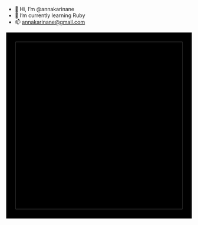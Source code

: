 - 👋 Hi, I’m @annakarinane
- 🌱 I’m currently learning Ruby
- 📫  annakarinane@gmail.com

<svg viewBox = "0 0 128 128">
<path fill = "# 1F0740" d = "M6.5 6.5h115v115H6.5z"> </path> <path fill = "# D490C5" d = "M0 0v128h128V0H0zm121.5 121.5H6.5V6.5h115v115z"> </ path > <path fill = "# D490C5" d = "M103.5 59.2s-.6-14.6-16.5-14.6c-16 0-17.3 22-17.3 22v4.7S72.5 89.6 86 89.6s14.8-2.6 14.8- 2.6v-8.1s-19.3 9.2-21.2-10h24v-9.7zm-9 2.4h-15s0-8.3 7.5-9.2c8.2 0 7.5 9.2 7.5 9.2zM50.5 29.9H38.4v3.8l-16 54.9h9.4l4. 4-16.1H53l4.5 16.1h10.3L50.5 29.9zM38.2 63.1l6.4-24.5L51 63.1H38.2z "> </path>
</svg>
<!---
annakarinane/annakarinane is a ✨ special ✨ repository because its `README.md` (this file) appears on your GitHub profile.
You can click the Preview link to take a look at your changes.
--->
